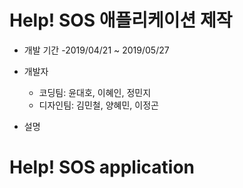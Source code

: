 # Help! SOS 애플리케이션 제작


* 개발 기간
  -2019/04/21 ~ 2019/05/27

* 개발자
  - 코딩팀: 윤대호, 이혜인, 정민지
  - 디자인팀: 김민철, 양혜민, 이정곤

* 설명

# Help! SOS application


